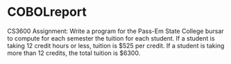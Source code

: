 # COBOLreport

CS3600 Assignment: Write a program for the Pass-Em State College bursar to compute for each
semester the tuition for each student. If a student is taking 12 credit hours or less, tuition
is $525 per credit. If a student is taking more than 12 credits, the total tuition is $6300.
